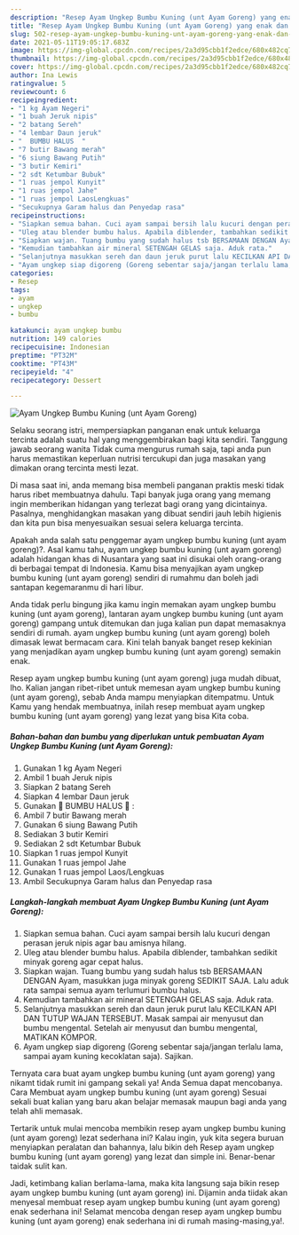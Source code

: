 ```yaml
---
description: "Resep Ayam Ungkep Bumbu Kuning (unt Ayam Goreng) yang enak dan Mudah Dibuat"
title: "Resep Ayam Ungkep Bumbu Kuning (unt Ayam Goreng) yang enak dan Mudah Dibuat"
slug: 502-resep-ayam-ungkep-bumbu-kuning-unt-ayam-goreng-yang-enak-dan-mudah-dibuat
date: 2021-05-11T19:05:17.683Z
image: https://img-global.cpcdn.com/recipes/2a3d95cbb1f2edce/680x482cq70/ayam-ungkep-bumbu-kuning-unt-ayam-goreng-foto-resep-utama.jpg
thumbnail: https://img-global.cpcdn.com/recipes/2a3d95cbb1f2edce/680x482cq70/ayam-ungkep-bumbu-kuning-unt-ayam-goreng-foto-resep-utama.jpg
cover: https://img-global.cpcdn.com/recipes/2a3d95cbb1f2edce/680x482cq70/ayam-ungkep-bumbu-kuning-unt-ayam-goreng-foto-resep-utama.jpg
author: Ina Lewis
ratingvalue: 5
reviewcount: 6
recipeingredient:
- "1 kg Ayam Negeri"
- "1 buah Jeruk nipis"
- "2 batang Sereh"
- "4 lembar Daun jeruk"
- "  BUMBU HALUS  "
- "7 butir Bawang merah"
- "6 siung Bawang Putih"
- "3 butir Kemiri"
- "2 sdt Ketumbar Bubuk"
- "1 ruas jempol Kunyit"
- "1 ruas jempol Jahe"
- "1 ruas jempol LaosLengkuas"
- "Secukupnya Garam halus dan Penyedap rasa"
recipeinstructions:
- "Siapkan semua bahan. Cuci ayam sampai bersih lalu kucuri dengan perasan jeruk nipis agar bau amisnya hilang."
- "Uleg atau blender bumbu halus. Apabila diblender, tambahkan sedikit minyak goreng agar cepat halus."
- "Siapkan wajan. Tuang bumbu yang sudah halus tsb BERSAMAAN DENGAN Ayam, masukkan juga minyak goreng SEDIKIT SAJA. Lalu aduk rata sampai semua ayam terlumuri bumbu halus."
- "Kemudian tambahkan air mineral SETENGAH GELAS saja. Aduk rata."
- "Selanjutnya masukkan sereh dan daun jeruk purut lalu KECILKAN API DAN TUTUP WAJAN TERSEBUT. Masak sampai air menyusut dan bumbu mengental. Setelah air menyusut dan bumbu mengental, MATIKAN KOMPOR."
- "Ayam ungkep siap digoreng (Goreng sebentar saja/jangan terlalu lama, sampai ayam kuning kecoklatan saja). Sajikan."
categories:
- Resep
tags:
- ayam
- ungkep
- bumbu

katakunci: ayam ungkep bumbu 
nutrition: 149 calories
recipecuisine: Indonesian
preptime: "PT32M"
cooktime: "PT43M"
recipeyield: "4"
recipecategory: Dessert

---
```



![Ayam Ungkep Bumbu Kuning (unt Ayam Goreng)](https://img-global.cpcdn.com/recipes/2a3d95cbb1f2edce/680x482cq70/ayam-ungkep-bumbu-kuning-unt-ayam-goreng-foto-resep-utama.jpg)

Selaku seorang istri, mempersiapkan panganan enak untuk keluarga tercinta adalah suatu hal yang menggembirakan bagi kita sendiri. Tanggung jawab seorang  wanita Tidak cuma mengurus rumah saja, tapi anda pun harus memastikan keperluan nutrisi tercukupi dan juga masakan yang dimakan orang tercinta mesti lezat.

Di masa  saat ini, anda memang bisa membeli panganan praktis meski tidak harus ribet membuatnya dahulu. Tapi banyak juga orang yang memang ingin memberikan hidangan yang terlezat bagi orang yang dicintainya. Pasalnya, menghidangkan masakan yang dibuat sendiri jauh lebih higienis dan kita pun bisa menyesuaikan sesuai selera keluarga tercinta. 



Apakah anda salah satu penggemar ayam ungkep bumbu kuning (unt ayam goreng)?. Asal kamu tahu, ayam ungkep bumbu kuning (unt ayam goreng) adalah hidangan khas di Nusantara yang saat ini disukai oleh orang-orang di berbagai tempat di Indonesia. Kamu bisa menyajikan ayam ungkep bumbu kuning (unt ayam goreng) sendiri di rumahmu dan boleh jadi santapan kegemaranmu di hari libur.

Anda tidak perlu bingung jika kamu ingin memakan ayam ungkep bumbu kuning (unt ayam goreng), lantaran ayam ungkep bumbu kuning (unt ayam goreng) gampang untuk ditemukan dan juga kalian pun dapat memasaknya sendiri di rumah. ayam ungkep bumbu kuning (unt ayam goreng) boleh dimasak lewat bermacam cara. Kini telah banyak banget resep kekinian yang menjadikan ayam ungkep bumbu kuning (unt ayam goreng) semakin enak.

Resep ayam ungkep bumbu kuning (unt ayam goreng) juga mudah dibuat, lho. Kalian jangan ribet-ribet untuk memesan ayam ungkep bumbu kuning (unt ayam goreng), sebab Anda mampu menyiapkan ditempatmu. Untuk Kamu yang hendak membuatnya, inilah resep membuat ayam ungkep bumbu kuning (unt ayam goreng) yang lezat yang bisa Kita coba.

<!--inarticleads1-->

##### Bahan-bahan dan bumbu yang diperlukan untuk pembuatan Ayam Ungkep Bumbu Kuning (unt Ayam Goreng):

1. Gunakan 1 kg Ayam Negeri
1. Ambil 1 buah Jeruk nipis
1. Siapkan 2 batang Sereh
1. Siapkan 4 lembar Daun jeruk
1. Gunakan  🌿 BUMBU HALUS 🌿 :
1. Ambil 7 butir Bawang merah
1. Gunakan 6 siung Bawang Putih
1. Sediakan 3 butir Kemiri
1. Sediakan 2 sdt Ketumbar Bubuk
1. Siapkan 1 ruas jempol Kunyit
1. Gunakan 1 ruas jempol Jahe
1. Gunakan 1 ruas jempol Laos/Lengkuas
1. Ambil Secukupnya Garam halus dan Penyedap rasa




<!--inarticleads2-->

##### Langkah-langkah membuat Ayam Ungkep Bumbu Kuning (unt Ayam Goreng):

1. Siapkan semua bahan. Cuci ayam sampai bersih lalu kucuri dengan perasan jeruk nipis agar bau amisnya hilang.
1. Uleg atau blender bumbu halus. Apabila diblender, tambahkan sedikit minyak goreng agar cepat halus.
1. Siapkan wajan. Tuang bumbu yang sudah halus tsb BERSAMAAN DENGAN Ayam, masukkan juga minyak goreng SEDIKIT SAJA. Lalu aduk rata sampai semua ayam terlumuri bumbu halus.
1. Kemudian tambahkan air mineral SETENGAH GELAS saja. Aduk rata.
1. Selanjutnya masukkan sereh dan daun jeruk purut lalu KECILKAN API DAN TUTUP WAJAN TERSEBUT. Masak sampai air menyusut dan bumbu mengental. Setelah air menyusut dan bumbu mengental, MATIKAN KOMPOR.
1. Ayam ungkep siap digoreng (Goreng sebentar saja/jangan terlalu lama, sampai ayam kuning kecoklatan saja). Sajikan.




Ternyata cara buat ayam ungkep bumbu kuning (unt ayam goreng) yang nikamt tidak rumit ini gampang sekali ya! Anda Semua dapat mencobanya. Cara Membuat ayam ungkep bumbu kuning (unt ayam goreng) Sesuai sekali buat kalian yang baru akan belajar memasak maupun bagi anda yang telah ahli memasak.

Tertarik untuk mulai mencoba membikin resep ayam ungkep bumbu kuning (unt ayam goreng) lezat sederhana ini? Kalau ingin, yuk kita segera buruan menyiapkan peralatan dan bahannya, lalu bikin deh Resep ayam ungkep bumbu kuning (unt ayam goreng) yang lezat dan simple ini. Benar-benar taidak sulit kan. 

Jadi, ketimbang kalian berlama-lama, maka kita langsung saja bikin resep ayam ungkep bumbu kuning (unt ayam goreng) ini. Dijamin anda tiidak akan menyesal membuat resep ayam ungkep bumbu kuning (unt ayam goreng) enak sederhana ini! Selamat mencoba dengan resep ayam ungkep bumbu kuning (unt ayam goreng) enak sederhana ini di rumah masing-masing,ya!.

